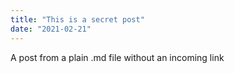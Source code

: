 ```yaml
---
title: "This is a secret post"
date: "2021-02-21"
---
```


A post from a plain .md file without an incoming link
